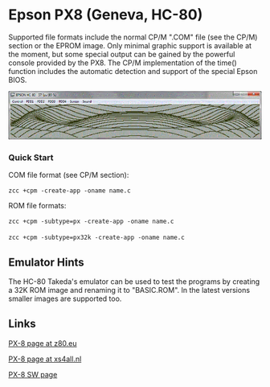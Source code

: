 #  Epson PX8 (Geneva, HC-80)

Supported file formats include the normal CP/M ".COM" file (see the CP/M) section or the EPROM image.
Only minimal graphic support is available at the moment, but some special output can be gained by the powerful console provided by the PX8.
The CP/M implementation of the time() function includes the automatic detection and support of the special Epson BIOS.


![](images/platform/coswave-px8.gif)


### Quick Start

COM file format (see CP/M section):

    zcc +cpm -create-app -oname name.c


ROM file formats:

    zcc +cpm -subtype=px -create-app -oname name.c

    zcc +cpm -subtype=px32k -create-app -oname name.c



## Emulator Hints

The HC-80 Takeda's emulator can be used to test the programs by creating a 32K ROM image and renaming it to "BASIC.ROM".     In the latest versions smaller images are supported too.


## Links

[PX-8 page at z80.eu](http://www.z80.eu/epsonpx8.html)

[PX-8 page at xs4all.nl](http://fjkraan.home.xs4all.nl/comp/px8)

[PX-8 SW page](http://fjkraan.home.xs4all.nl/comp/px8/oldcomputersPxdock/)


